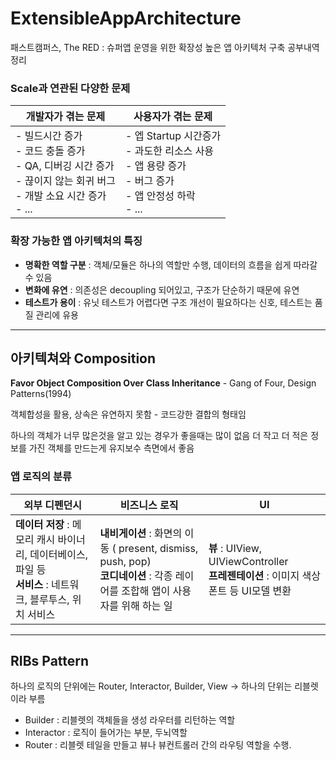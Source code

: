 # ExtensibleAppArchitecture
패스트캠퍼스, The RED : 슈퍼앱 운영을 위한 확장성 높은 앱 아키텍처 구축 공부내역 정리

### Scale과 연관된 다양한 문제

| **개발자가 겪는 문제**                                       | 사용자가 겪는 문제                                           |
| ------------------------------------------------------------ | ------------------------------------------------------------ |
| - 빌드시간 증가<br />- 코드 충돌 증가<br />- QA, 디버깅 시간 증가<br />- 끊이지 않는 회귀 버그<br />- 개발 소요 시간 증가<br />- ... | - 엡 Startup 시간증가<br />- 과도한 리소스 사용<br />- 앱 용량 증가<br />- 버그 증가<br />- 앱 안정성 하락<br />- ... |

### 확장 가능한 앱 아키텍처의 특징

- **명확한 역할 구분** : 객체/모듈은 하나의 역할만 수행, 데이터의 흐름을 쉽게 따라갈 수 있음
- **변화에 유연** : 의존성은 decoupling 되어있고, 구조가 단순하기 때문에 유연
- **테스트가 용이** : 유닛 테스트가 어렵다면 구조 개선이 필요하다는 신호, 테스트는 품질 관리에 유용

------

## 아키텍쳐와 Composition

**Favor Object Composition Over Class Inheritance** - Gang of Four, Design Patterns(1994)

객체합성을 활용, 상속은 유연하지 못함 - 코드강한 결합의 형태임

하나의 객체가 너무 많은것을 알고 있는 경우가 좋을때는 많이 없음
더 작고 더 적은 정보를 가진 객체를 만드는게 유지보수 측면에서 좋음

### **앱** **로직의** 분류

| 외부 디펜던시                                                | 비즈니스 로직                                                | UI                                                           |
| ------------------------------------------------------------ | ------------------------------------------------------------ | ------------------------------------------------------------ |
| **데이터 저장** : 메모리 캐시 바이너리, 데이터베이스, 파일 등<br />**서비스** : 네트워크, 블루투스, 위치 서비스 | **내비게이션** : 화면의 이동 ( present, dismiss, push, pop) <br />**코디네이션** : 각종 레이어를 조합해 앱이 사용자를 위해 하는 일 | **뷰** : UIView, UIViewController<br />**프레젠테이션** : 이미지 색상 폰트 등 UI모델 변환 |

------

## RIBs Pattern

 하나의 로직의 단위에는 Router, Interactor, Builder, View → 하나의 단위는 리블렛이라 부름

- Builder : 리블렛의 객체들을 생성 라우터를 리턴하는 역할
- Interactor : 로직이 들어가는 부분, 두뇌역할
- Router : 리블렛 테일을 만들고 뷰나 뷰컨트롤러 간의 라우팅 역할을 수행.

